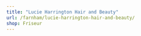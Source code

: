 ```yaml
---
title: "Lucie Harrington Hair and Beauty"
url: /farnham/lucie-harrington-hair-and-beauty/
shop: Friseur
---
```

